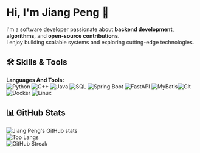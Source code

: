 # Hi, I'm Jiang Peng 👋

I'm a software developer passionate about **backend development**, **algorithms**, and **open-source contributions**.  
I enjoy building scalable systems and exploring cutting-edge technologies.


## 🛠 Skills & Tools

**Languages And Tools:**  
![Python](https://img.shields.io/badge/-Python-3776AB?style=flat-square&logo=python&logoColor=white)  ![C++](https://img.shields.io/badge/-C++-00599C?style=flat-square&logo=c%2B%2B&logoColor=white)  ![Java](https://img.shields.io/badge/-Java-007396?style=flat-square&logo=java&logoColor=white)  ![SQL](https://img.shields.io/badge/-SQL-4479A1?style=flat-square&logo=postgresql&logoColor=white)
![Spring Boot](https://img.shields.io/badge/-SpringBoot-6DB33F?style=flat-square&logo=spring&logoColor=white)  ![FastAPI](https://img.shields.io/badge/-FastAPI-009688?style=flat-square&logo=fastapi&logoColor=white)  ![MyBatis](https://img.shields.io/badge/-MyBatis-000000?style=flat-square&logo=apachemybatis&logoColor=white)![Git](https://img.shields.io/badge/-Git-F05032?style=flat-square&logo=git&logoColor=white)  ![Docker](https://img.shields.io/badge/-Docker-2496ED?style=flat-square&logo=docker&logoColor=white)  ![Linux](https://img.shields.io/badge/-Linux-FCC624?style=flat-square&logo=linux&logoColor=black)

## 📊 GitHub Stats

![Jiang Peng's GitHub stats](https://github-readme-stats.vercel.app/api?username=gggjjto&show_icons=true&theme=radical)  
![Top Langs](https://github-readme-stats.vercel.app/api/top-langs/?username=gggjjto&layout=compact&theme=radical)  
![GitHub Streak](https://github-readme-streak-stats.herokuapp.com/?user=gggjjto&theme=radical)
